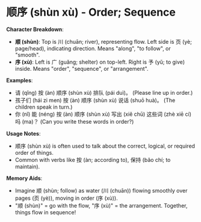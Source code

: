 # **顺序 (shùn xù) - Order; Sequence**

**Character Breakdown**:  
- **顺 (shùn)**: Top is 川 (chuān; river), representing flow. Left side is 页 (yè; page/head), indicating direction. Means "along", "to follow", or "smooth".  
- **序 (xù)**: Left is 广 (guǎng; shelter) on top-left. Right is 予 (yǔ; to give) inside. Means "order", "sequence", or "arrangement".

**Examples**:  
- 请 (qǐng) 按 (àn) 顺序 (shùn xù) 排队 (pái duì)。 (Please line up in order.)  
- 孩子们 (hái zi men) 按 (àn) 顺序 (shùn xù) 说话 (shuō huà)。 (The children speak in turn.)  
- 你 (nǐ) 能 (néng) 按 (àn) 顺序 (shùn xù) 写出 (xiě chū) 这些词 (zhè xiē cí) 吗 (ma)？ (Can you write these words in order?)

**Usage Notes**:  
- 顺序 (shùn xù) is often used to talk about the correct, logical, or required order of things.  
- Common with verbs like 按 (àn; according to), 保持 (bǎo chí; to maintain).

**Memory Aids**:  
- Imagine 顺 (shùn; follow) as water (川 (chuān)) flowing smoothly over pages (页 (yè)), moving in order (序 (xù)).  
- "顺 (shùn)" = go with the flow, "序 (xù)" = the arrangement. Together, things flow in sequence!